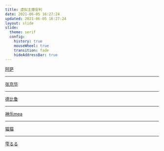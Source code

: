 ```yaml
---
title: 虚拟主播安利
date: 2021-06-05 16:27:24
updated: 2021-06-05 16:27:24
layout: slide
slide:
  theme: serif
  config:
    history: true
    mouseWheel: true
    transition: fade
    hideAddressBar: true
---
```

<head>
<base target="_blank"> 
</head>

<link href="/css/slide.css" rel="stylesheet">

<!-- .slide: data-transition="convex" data-background-image="/vtb/aza.jpg" data-background-size="cover" data-background-opacity="0.2" -->

[阿萨](https://zh.moegirl.org.cn/阿萨aza)

---

<!-- .slide: data-transition="convex" data-background-image="/vtb/chuzi.png" data-background-size="cover" data-background-opacity="0.2" -->
[张京华](https://zh.moegirl.org.cn/京华)

---
<!-- .slide: data-transition="convex" data-background-image="/vtb/debi.jpg" data-background-size="cover" data-background-opacity="0.2" -->
[德比鲁](https://zh.moegirl.org.cn/德比德比·德比鲁)

---
<!-- .slide: data-transition="convex" data-background-image="/vtb/mea.jpg" data-background-size="cover" data-background-opacity="0.2" -->
[神乐mea](https://zh.moegirl.org.cn/神乐Mea)

---
<!-- .slide: data-transition="convex" data-background-image="/vtb/maomao.png" data-background-size="contain" data-background-opacity="0.2" -->
[猫猫](https://zh.moegirl.org.cn/猫猫(虚拟UP主)#)

---
<!-- .slide: data-transition="convex" data-background-image="/vtb/lulu.jpg" data-background-size="cover" data-background-opacity="0.2" -->
[雫るる](https://zh.moegirl.org.cn/雫Lulu)